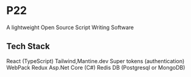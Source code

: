 # P22
A lightweight Open Source Script Writing Software

## Tech Stack
React (TypeScript)
Tailwind,Mantine.dev 
Super tokens (authentication)
WebPack 
Redux
Asp.Net Core (C#)
Redis
DB (Postgresql or MongoDB)

